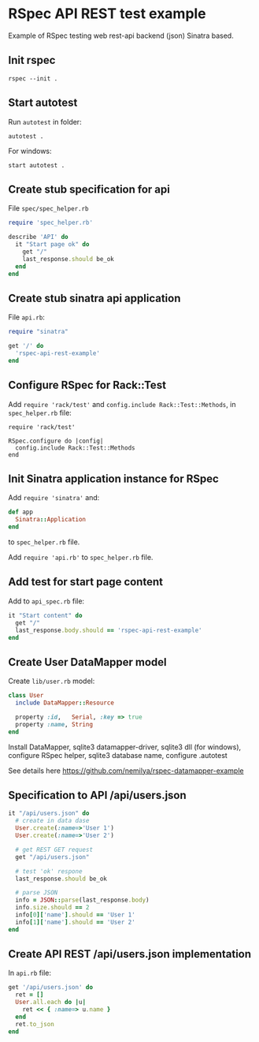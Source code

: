 RSpec API REST test example
===========================

Example of RSpec testing web rest-api backend (json) Sinatra based.


Init rspec
----------

    rspec --init .


Start autotest
--------------

Run `autotest` in folder:


    autotest .


For windows:

    start autotest .



Create stub specification for api
---------------------------------

File `spec/spec_helper.rb`


```ruby
require 'spec_helper.rb'

describe 'API' do
  it "Start page ok" do
    get "/"
    last_response.should be_ok
  end
end
```


Create stub sinatra api application
-----------------------------------

File `api.rb`:

```ruby
require "sinatra"

get '/' do
  'rspec-api-rest-example'
end
```



Configure RSpec for Rack::Test
------------------------------

Add `require 'rack/test'` and `config.include Rack::Test::Methods`, in `spec_helper.rb` file:


    require 'rack/test'

    RSpec.configure do |config|
      config.include Rack::Test::Methods
    end


Init Sinatra application instance for RSpec
-------------------------------------------

Add `require 'sinatra'` and:

```ruby
def app
  Sinatra::Application
end
```

to `spec_helper.rb` file.

Add `require 'api.rb'` to `spec_helper.rb` file.


Add test for start page content
-------------------------------

Add to `api_spec.rb` file:

```ruby
it "Start content" do
  get "/"
  last_response.body.should == 'rspec-api-rest-example'
end
```


Create User DataMapper model
----------------------------

Create `lib/user.rb` model:

```ruby
class User
  include DataMapper::Resource

  property :id,   Serial, :key => true
  property :name, String
end
```

Install DataMapper, sqlite3 datamapper-driver, 
sqlite3 dll (for windows), configure RSpec helper, 
sqlite3 database name, configure .autotest

See details here https://github.com/nemilya/rspec-datamapper-example


Specification to API /api/users.json
------------------------------------

```ruby
it "/api/users.json" do
  # create in data dase
  User.create(:name=>'User 1')
  User.create(:name=>'User 2')

  # get REST GET request
  get "/api/users.json"

  # test 'ok' respone
  last_response.should be_ok

  # parse JSON
  info = JSON::parse(last_response.body)
  info.size.should == 2
  info[0]['name'].should == 'User 1'
  info[1]['name'].should == 'User 2'
end        
```

Create API REST /api/users.json implementation
----------------------------------------------

In `api.rb` file:

```ruby
get '/api/users.json' do
  ret = []
  User.all.each do |u|
    ret << { :name=> u.name }
  end
  ret.to_json
end
```